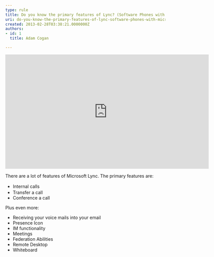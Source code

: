 ```yaml
---
type: rule
title: Do you know the primary features of Lync? (Software Phones with Microsoft Lync)
uri: do-you-know-the-primary-features-of-lync-software-phones-with-microsoft-lync
created: 2013-02-28T03:38:21.0000000Z
authors:
- id: 1
  title: Adam Cogan

---
```




<span class='intro'> <iframe width="640" height="360" src="http&#58;//www.youtube.com/embed/z45_IMwslYw" frameborder="0"></iframe> 
<p>There are a lot of features of Microsoft Lync. The primary features are&#58;</p> </span>

<ul><li><span style="line-height&#58;21px;">Internal calls</span></li><li> 
Transfer a call</li><li>Conference a call</li></ul><p>Plus even more&#58;</p><ul><li>Receiving your voice mails into your email</li><li>Presence Icon</li><li>IM functionality</li><li>Meetings</li><li>Federation Abilities</li><li>Remote Desktop</li><li>Whiteboard</li></ul>


